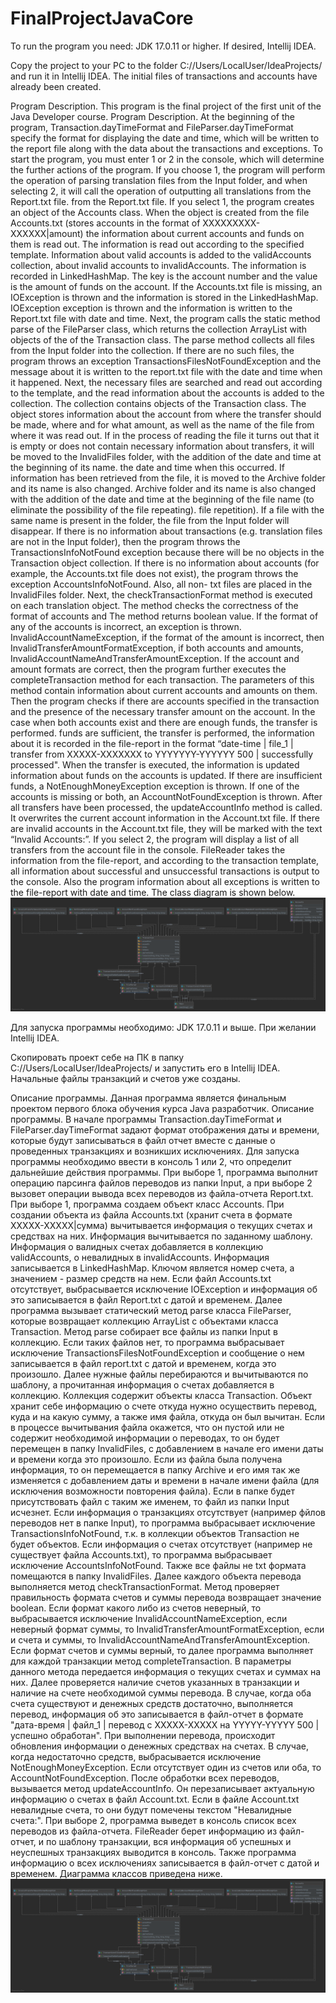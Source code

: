 # FinalProjectJavaCore
To run the program you need: JDK 17.0.11 or higher.
If desired, Intellij IDEA.

Copy the project to your PC to the folder C://Users/LocalUser/IdeaProjects/ and run it in Intellij IDEA.
The initial files of transactions and accounts have already been created.


Program Description.
This program is the final project of the first unit of the Java Developer course.
Program Description.
At the beginning of the program, Transaction.dayTimeFormat and FileParser.dayTimeFormat specify the format for displaying the date and time, which
will be written to the report file along with the data about the transactions and exceptions.
To start the program, you must enter 1 or 2 in the console, which will determine the further actions of the program. If you choose 1,
the program will perform the operation of parsing translation files from the Input folder, and when selecting 2, it will call the operation of outputting all translations from the Report.txt file.
from the Report.txt file.
If you select 1, the program creates an object of the Accounts class. When the object is created from the file Accounts.txt (stores accounts in the format of
ХХХХХХХХХ-ХХХХХХ|amount) the information about current accounts and funds on them is read out. The information is read out according to the specified template.
Information about valid accounts is added to the validAccounts collection, about invalid accounts to invalidAccounts. The information is recorded in LinkedHashMap.
The key is the account number and the value is the amount of funds on the account. If the Accounts.txt file is missing, an IOException is thrown and the information is stored in the LinkedHashMap.
IOException exception is thrown and the information is written to the Report.txt file with date and time.
Next, the program calls the static method parse of the FileParser class, which returns the collection ArrayList with objects of the
of the Transaction class.
The parse method collects all files from the Input folder into the collection. If there are no such files, the program throws an exception
TransactionsFilesNotFoundException and the message about it is written to the report.txt file with the date and time when it happened.
Next, the necessary files are searched and read out according to the template, and the read information about the accounts is added to the collection.
The collection contains objects of the Transaction class. The object stores information about the account from where the transfer should be made,
where and for what amount, as well as the name of the file from where it was read out. If in the process of reading the file it turns out that it is
empty or does not contain necessary information about transfers, it will be moved to the InvalidFiles folder, with the addition of the date and time at the beginning of its name.
the date and time when this occurred. If information has been retrieved from the file, it is moved to the Archive folder and its name is also changed.
Archive folder and its name is also changed with the addition of the date and time at the beginning of the file name (to eliminate the possibility of the file repeating).
file repetition). If a file with the same name is present in the folder, the file from the Input folder will disappear.
If there is no information about transactions (e.g. translation files are not in the Input folder), then the program
throws the TransactionsInfoNotFound exception because there will be no objects in the Transaction object collection.
If there is no information about accounts (for example, the Accounts.txt file does not exist), the program throws the exception
AccountsInfoNotFound. Also, all non- txt files are placed in the InvalidFiles folder.
Next, the checkTransactionFormat method is executed on each translation object. The method checks the correctness of the format of accounts and
The method returns boolean value. If the format of any of the accounts is incorrect, an exception is thrown.
InvalidAccountNameException, if the format of the amount is incorrect, then InvalidTransferAmountFormatException, if both accounts and amounts,
InvalidAccountNameAndTransferAmountException.
If the account and amount formats are correct, then the program further executes the completeTransaction method for each transaction.
The parameters of this method contain information about current accounts and amounts on them. Then the program checks if there are accounts
specified in the transaction and the presence of the necessary transfer amount on the account. In the case when both accounts exist and there are enough funds, the transfer is performed.
funds are sufficient, the transfer is performed, the information about it is recorded in the file-report in the format “date-time | file_1 |
transfer from XXXXX-XXXXXXX to YYYYYYY-YYYYYY 500 | successfully processed". When the transfer is executed, the information is updated
information about funds on the accounts is updated.
If there are insufficient funds, a NotEnoughMoneyException exception is thrown. If one of the accounts is missing
or both, an AccountNotFoundException is thrown.
After all transfers have been processed, the updateAccountInfo method is called. It overwrites the current account information in the
Account.txt file. If there are invalid accounts in the Account.txt file, they will be marked with the text “Invalid Accounts:”.
If you select 2, the program will display a list of all transfers from the account file in the console. FileReader takes the information from the file-report,
and according to the transaction template, all information about successful and unsuccessful transactions is output to the console.
Also the program information about all exceptions is written to the file-report with date and time.
The class diagram is shown below.
![DdependencyDiagram.png](src%2FDdependencyDiagram.png)



Для запуска программы необходимо: JDK 17.0.11 и выше.
При желании Intellij IDEA.

Скопировать проект себе на ПК в папку C://Users/LocalUser/IdeaProjects/ и запустить его в Intellij IDEA.
Начальные файлы транзакций и счетов уже созданы.


Описание программы.
Данная программа является финальным проектом первого блока обучения курса Java разработчик.
Описание программы.
В начале программы Transaction.dayTimeFormat и FileParser.dayTimeFormat задают формат отображения даты и времени, которые
будут записываться в файл отчет вместе с данные о проведенных транзакциях и возникших исключениях.
Для запуска программы необходимо ввести в консоль 1 или 2, что определит дальнейшие действия программы. При выборе 1,
программа выполнит операцию парсинга файлов переводов из папки Input, а при выборе 2 вызовет операции вывода всех переводов
из файла-отчета Report.txt.
При выборе 1, программа создаем объект класс Accounts. При создании объекта из файла Accounts.txt (хранит счета в формате
ХХХХХ-ХХХХХ|сумма) вычитывается информация о текущих счетах и средствах на них. Информация вычитывается по заданному шаблону.
Информация о валидных счетах добавляется в коллекцию validAccounts, о невалидных в invalidAccounts. Информация записывается в LinkedHashMap.
Ключом является номер счета, а значением - размер средств на нем. Если файл Accounts.txt отсутствует, выбрасывается
исключение IOException и информация об это записывается в файл Report.txt с датой и временем.
Далее программа вызывает статический метод parse класса FileParser, которые возвращает коллекцию ArrayList с объектами
класса Transaction.
Метод parse собирает все файлы из папки Input в коллекцию. Если таких файлов нет, то программа выбрасывает исключение
TransactionsFilesNotFoundException и сообщение о нем записывается в файл report.txt с датой и временем, когда это произошло.
Далее нужные файлы перебираются и вычитываются по шаблону, а прочитанная информация о счетах добавляется в коллекцию.
Коллекция содержит объекты класса Transaction. Объект хранит себе информацию о счете откуда нужно осуществить перевод,
куда и на какую сумму, а также имя файла, откуда он был вычитан. Если в процессе вычитывания файла окажется, что он
пустой или не содержит необходимой информации о переводах, то он будет перемещен в папку InvalidFiles, с добавлением в
начале его имени даты и времени когда это произошло. Если из файла была получена информация, то он перемещается в папку
Archive и его имя так же изменяется с добавлением даты и времени в начале имени файла (для исключения возможности
повторения файла). Если в папке будет присутствовать файл с таким же именем, то файл из папки Input исчезнет.
Если информация о транзакциях отсутствует (например фйлов переводов нет в папке Input), то программа
выбрасывает исключение TransactionsInfoNotFound, т.к. в коллекции объектов Transaction не будет объектов.
Если информация о счетах отсутствует (например не существует файла Accounts.txt), то программа выбрасывает исключение
AccountsInfoNotFound. Также все файлы не txt формата помещаются в папку InvalidFiles.
Далее каждого объекта перевода выполняется метод checkTransactionFormat. Метод проверяет правильность формата счетов и
суммы перевода возвращает значение boolean. Если формат какого либо из счетов неверный, то выбрасывается исключение
InvalidAccountNameException, если неверный формат суммы, то InvalidTransferAmountFormatException, если и счета и суммы,
то InvalidAccountNameAndTransferAmountException.
Если формат счетов и суммы верный, то далее программа выполняет для каждой транзакции метод completeTransaction.
В параметры данного метода передается информация о текущих счетах и суммах на них. Далее проверяется наличие счетов
указанных в транзакции и наличие на счете необходимой суммы перевода. В случае, когда оба счета существуют и денежных
средств достаточно, выполняется перевод, информация об это записывается в файл-отчет в формате "дата-время | файл_1 |
перевод с XXXXX-XXXXX на YYYYY-YYYYY 500 | успешно обработан". При выполнении перевода, происходит обновления информации
о денежных средствах на счетах.
В случае, когда недостаточно средств, выбрасывается исключение NotEnoughMoneyException. Если отсутствует один из счетов
или оба, то AccountNotFoundException.
После обработки всех переводов, вызывается метод updateAccountInfo. Он перезаписывает актуальную информацию о счетах в
файл Account.txt. Если в файле Account.txt невалидные счета, то они будут помечены текстом "Невалидные счета:".
При выборе 2, программа выведет в консоль список всех переводов из файла-отчета. FileReader берет информацию из файл-отчет,
и по шаблону транзакции, вся информация об успешных и неуспешных транзакциях выводится в консоль.
Также программа информацию о всех исключениях записывается в файл-отчет с датой и временем.
Диаграмма классов приведена ниже.
![DdependencyDiagram.png](src%2FDdependencyDiagram.png)






